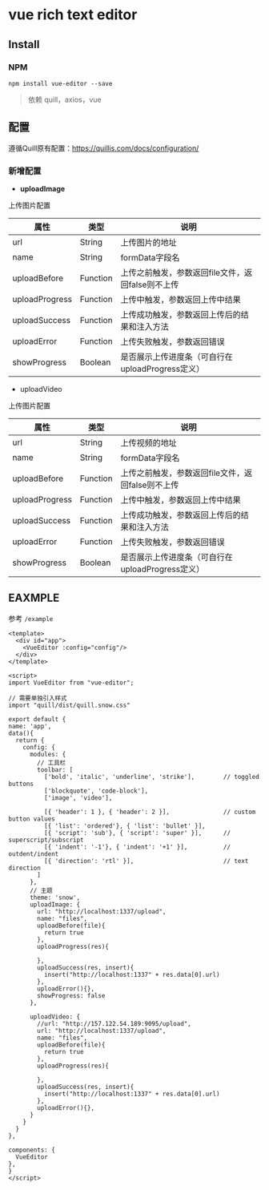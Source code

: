 # vue rich text editor

## Install

### NPM

```
npm install vue-editor --save 
```



> 依赖 quill，axios，vue



## 配置

遵循Quill原有配置：https://quilljs.com/docs/configuration/



### 新增配置



* **uploadImage**

上传图片配置

| 属性           | 类型     | 说明                                              |
| -------------- | -------- | ------------------------------------------------- |
| url            | String   | 上传图片的地址                                    |
| name           | String   | formData字段名                                    |
| uploadBefore   | Function | 上传之前触发，参数返回file文件，返回false则不上传 |
| uploadProgress | Function | 上传中触发，参数返回上传中结果                    |
| uploadSuccess  | Function | 上传成功触发，参数返回上传后的结果和注入方法      |
| uploadError    | Function | 上传失败触发，参数返回错误                        |
| showProgress   | Boolean  | 是否展示上传进度条（可自行在uploadProgress定义）  |



- uploadVideo

上传图片配置

| 属性           | 类型     | 说明                                              |
| -------------- | -------- | ------------------------------------------------- |
| url            | String   | 上传视频的地址                                    |
| name           | String   | formData字段名                                    |
| uploadBefore   | Function | 上传之前触发，参数返回file文件，返回false则不上传 |
| uploadProgress | Function | 上传中触发，参数返回上传中结果                    |
| uploadSuccess  | Function | 上传成功触发，参数返回上传后的结果和注入方法      |
| uploadError    | Function | 上传失败触发，参数返回错误                        |
| showProgress   | Boolean  | 是否展示上传进度条（可自行在uploadProgress定义）  |



## EAXMPLE

参考 `/example`

````
<template>
  <div id="app">
    <VueEditor :config="config"/>
  </div>
</template>
````



  ```
<script>
import VueEditor from "vue-editor";

// 需要单独引入样式
import "quill/dist/quill.snow.css"

export default {
  name: 'app',
  data(){
    return {
      config: {
        modules: { 
          // 工具栏
          toolbar: [
            ['bold', 'italic', 'underline', 'strike'],        // toggled buttons
            ['blockquote', 'code-block'],
            ['image', 'video'],

            [{ 'header': 1 }, { 'header': 2 }],               // custom button values
            [{ 'list': 'ordered'}, { 'list': 'bullet' }],
            [{ 'script': 'sub'}, { 'script': 'super' }],      // superscript/subscript
            [{ 'indent': '-1'}, { 'indent': '+1' }],          // outdent/indent
            [{ 'direction': 'rtl' }],                         // text direction
          ]
        },
        // 主题
        theme: 'snow',
        uploadImage: {
          url: "http://localhost:1337/upload",
          name: "files",
          uploadBefore(file){
            return true
          },
          uploadProgress(res){

          },
          uploadSuccess(res, insert){
            insert("http://localhost:1337" + res.data[0].url)
          },
          uploadError(){},
          showProgress: false
        },

        uploadVideo: {
          //url: "http://157.122.54.189:9095/upload",
          url: "http://localhost:1337/upload",
          name: "files",
          uploadBefore(file){
            return true
          },
          uploadProgress(res){

          },
          uploadSuccess(res, insert){
            insert("http://localhost:1337" + res.data[0].url)
          },
          uploadError(){},
        }
      }
    }
  },

  components: {
    VueEditor
  },
}
</script>
  ```

